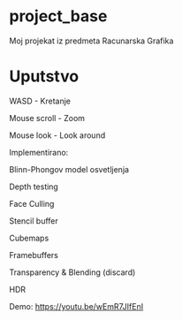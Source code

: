 # project_base
Moj projekat iz predmeta Racunarska Grafika

# Uputstvo

WASD - Kretanje

Mouse scroll - Zoom

Mouse look - Look around

Implementirano:

Blinn-Phongov model osvetljenja

Depth testing

Face Culling

Stencil buffer

Cubemaps

Framebuffers

Transparency & Blending (discard)

HDR

Demo:
https://youtu.be/wEmR7JIfEnI
